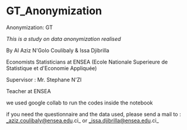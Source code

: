 # GT_Anonymization
Anonymization: GT


  _This is a study on data anonymization realised_
  
By Al Aziz N'Golo Coulibaly & Issa Djibrilla

  Economists Statisticians at ENSEA (Ecole Nationale Superieure de Statistique et d'Economie Appliquée)

  
Supervisor : Mr. Stephane N'ZI

  Teacher at ENSEA


we used google collab to run the codes inside the notebook

if you need the questionnaire and the data used, please send a mail to : _aziz.coulibaly@ensea.edu.ci_ or _issa.djibrilla@ensea.edu.ci_
